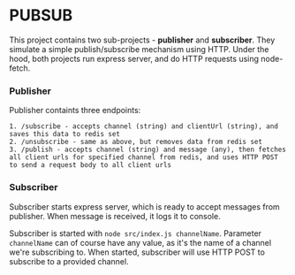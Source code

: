 # PUBSUB
This project contains two sub-projects - **publisher** and **subscriber**. They simulate a simple publish/subscribe mechanism using HTTP. Under the hood, both projects run express server, and do HTTP requests using node-fetch.

### Publisher
Publisher containts three endpoints:
```
1. /subscribe - accepts channel (string) and clientUrl (string), and saves this data to redis set
2. /unsubscribe - same as above, but removes data from redis set
3. /publish - accepts channel (string) and message (any), then fetches all client urls for specified channel from redis, and uses HTTP POST to send a request body to all client urls
```

### Subscriber

Subscriber starts express server, which is ready to accept messages from publisher. When message is received, it logs it to console. 

Subscriber is started with ```node src/index.js channelName```. Parameter ```channelName``` can of course have any value, as it's the name of a channel we're subscribing to. When started, subscriber will use HTTP POST to subscribe to a provided channel.
